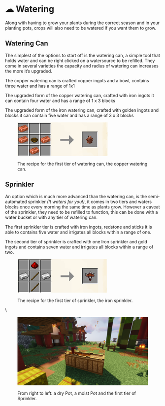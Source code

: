 # ☁ Watering

Along with having to grow your plants during the correct season and in your planting pots, crops will also need to be watered if you want them to grow.



## Watering Can

The simplest of the options to start off is the watering can, a simple tool that holds water and can be right clicked on a watersource to be refilled. They come in several varieties the capacity and radius of watering can increases the more it’s upgraded.

The copper watering can is crafted copper ingots and a bowl, contains three water and has a range of 1x1

The upgraded form of the copper watering can, crafted with iron ingots it can contain four water and has a range of 1 x 3 blocks

The upgraded form of the iron watering can, crafted with golden ingots and blocks it can contain five water and has a range of 3 x 3 blocks

<figure><img src="../../.gitbook/assets/image (13).png" alt=""><figcaption><p>The recipe for the first tier of watering can, the copper watering can. </p></figcaption></figure>

## Sprinkler

An option which is much more advanced than the watering can, is the semi-automated sprinkler _(It waters for you!)_, it comes in two tiers and waters blocks once every morning the same time as plants grow. However a caveat of the sprinkler, they need to be refilled to function, this can be done with a water bucket or with any tier of watering can.

The first sprinkler tier is crafted with iron ingots, redstone and sticks it is able to contains five water and irrigates all blocks within a range of one.

The second tier of sprinkler is crafted with one Iron sprinkler and gold ingots and contains seven water and irrigates all blocks within a range of two.&#x20;

<figure><img src="../../.gitbook/assets/image (3) (1).png" alt=""><figcaption><p>The recipe for the first tier of sprinkler, the iron sprinkler. </p></figcaption></figure>



\


<figure><img src="../../.gitbook/assets/image (1) (1).png" alt=""><figcaption><p>From right to left: a dry Pot, a moist Pot and the first tier of Sprinkler.</p></figcaption></figure>

